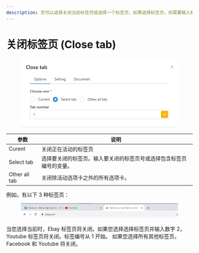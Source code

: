 ```yaml
---
description: 您可以选择关闭当前标签页或选择一个标签页，如果选择标签页，则需要输入标签页编号。
---
```


# 关闭标签页 (Close tab)

<figure><img src="../../.gitbook/assets/image (3) (1) (1).png" alt=""><figcaption></figcaption></figure>

| 参数            | 说明                                 |
| ------------- | ---------------------------------- |
| Curent        | 关闭正在活动的标签页                         |
| Select tab    | 选择要关闭的标签页。输入要关闭的标签页号或选择包含标签页编号的变量。 |
| Other all tab | 关闭除活动选项卡之外的所有选项卡。                  |

例如，有以下 3 种标签页：

<figure><img src="../../.gitbook/assets/image (4) (1) (1).png" alt=""><figcaption></figcaption></figure>

当您选择当前时，Ebay 标签页将关闭。如果您选择选择标签页并输入数字 2，Youtube 标签页将关闭。标签编号从 1 开始。 如果您选择所有其他标签页，Facebook 和 Youtube 将关闭。
